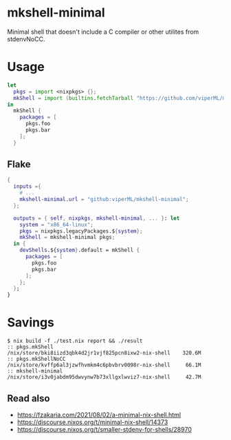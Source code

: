 # mkshell-minimal

Minimal shell that doesn't include a C compiler or other utilites from stdenvNoCC.


# Usage

```nix
let
  pkgs = import <nixpkgs> {};
  mkShell = import (builtins.fetchTarball "https://github.com/viperML/mkshell-minimal/archive/refs/heads/master.tar.gz") pkgs;
in
  mkShell {
    packages = [
      pkgs.foo
      pkgs.bar
    ];
  }
```

## Flake

```nix
{
  inputs ={
    # ...
    mkshell-minimal.url = "github:viperML/mkshell-minimal";
  };

  outputs = { self, nixpkgs, mkshell-minimal, ... }: let
    system = "x86_64-linux";
    pkgs = nixpkgs.legacyPackages.${system};
    mkShell = mkshell-minimal pkgs;
  in {
    devShells.${system}.default = mkShell {
      packages = [
        pkgs.foo
        pkgs.bar
      ];
    };
  };
}
```

# Savings

```
$ nix build -f ./test.nix report && ./result
:: pkgs.mkShell
/nix/store/bki8iizd3qbk4d2jr1vjf825pcn8ixw2-nix-shell    320.6M
:: pkgs.mkShellNoCC
/nix/store/kvffp6al3jzwfhvmkm4c6pbvbrv0098r-nix-shell     66.1M
:: mkshell-minimal
/nix/store/i3v0jabdm95dwvynw7b73xllgxlwviz7-nix-shell     42.7M
```


## Read also

- https://fzakaria.com/2021/08/02/a-minimal-nix-shell.html
- https://discourse.nixos.org/t/minimal-nix-shell/14373
- https://discourse.nixos.org/t/smaller-stdenv-for-shells/28970